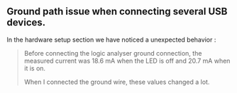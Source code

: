 ## Ground path issue when connecting several USB devices.

In the hardware setup section we have noticed a unexpected behavior :

> Before connecting the logic analyser ground connection, the measured current was 18.6 mA when the LED is off and 20.7 mA when it is on.
> 
> When I connected the ground wire, these values changed a lot.

